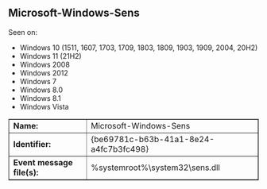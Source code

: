 ## Microsoft-Windows-Sens

Seen on:
* Windows 10 (1511, 1607, 1703, 1709, 1803, 1809, 1903, 1909, 2004, 20H2)
* Windows 11 (21H2)
* Windows 2008
* Windows 2012
* Windows 7
* Windows 8.0
* Windows 8.1
* Windows Vista

<table border="1" class="docutils">
  <tbody>
    <tr>
      <td><b>Name:</b></td>
      <td>Microsoft-Windows-Sens</td>
    </tr>
    <tr>
      <td><b>Identifier:</b></td>
      <td>{be69781c-b63b-41a1-8e24-a4fc7b3fc498}</td>
    </tr>
    <tr>
      <td><b>Event message file(s):</b></td>
      <td>%systemroot%\system32\sens.dll</td>
    </tr>
  </tbody>
</table>

&nbsp;

